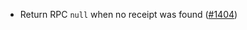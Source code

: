 - Return RPC `null` when no receipt was found
  ([\#1404](https://github.com/axonweb3/axon/pull/1404))

